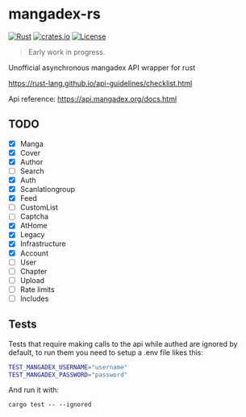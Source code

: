# mangadex-rs

[![Rust](https://github.com/edg-l/mangadex-rs/actions/workflows/rust.yml/badge.svg)](https://github.com/edg-l/mangadex-rs/actions/workflows/rust.yml)
[![crates.io](http://meritbadge.herokuapp.com/mangadex)](https://crates.io/crates/mangadex)
[![License](https://img.shields.io/github/license/edg-l/mangadex-rs)](https://github.com/edg-l/mangadex-rs/blob/master/LICENSE)

> Early work in progress.

Unofficial asynchronous mangadex API wrapper for rust

https://rust-lang.github.io/api-guidelines/checklist.html

Api reference: https://api.mangadex.org/docs.html

## TODO

- [x] Manga
- [x] Cover
- [x] Author
- [ ] Search
- [x] Auth
- [x] Scanlationgroup
- [x] Feed
- [ ] CustomList
- [ ] Captcha
- [x] AtHome
- [x] Legacy
- [x] Infrastructure
- [x] Account
- [ ] User
- [ ] Chapter
- [ ] Upload
- [ ] Rate limits
- [ ] Includes

## Tests

Tests that require making calls to the api while authed are ignored by default, to run them you need to setup a .env file likes this:

```bash
TEST_MANGADEX_USERNAME="username"
TEST_MANGADEX_PASSWORD="password"
```

And run it with:

`cargo test -- --ignored`
